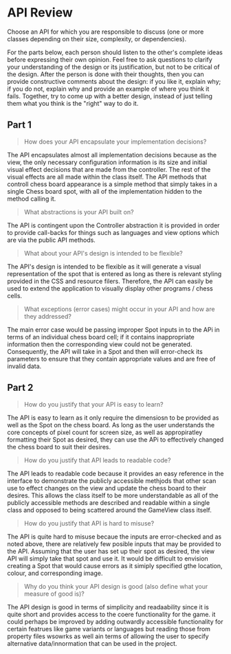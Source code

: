 # API Review

Choose an API for which you are responsible to discuss (one or more classes depending on their size,
complexity, or dependencies).

For the parts below, each person should listen to the other's complete ideas before expressing their
own opinion. Feel free to ask questions to clarify your understanding of the design or its
justification, but not to be critical of the design. After the person is done with their thoughts,
then you can provide constructive comments about the design: if you like it, explain why; if you do
not, explain why and provide an example of where you think it fails. Together, try to come up with a
better design, instead of just telling them what you think is the "right" way to do it.

## Part 1

> How does your API encapsulate your implementation decisions?

The API encapsulates almost all implementation decisions because as the view, the only necessary
configuration information is its size and initial visual effect decisions that are made from the
controller. The rest of the visual effects are all made within the class itself. The API methods
that controll chess board appearance is a simple method that simply takes in a single Chess board
spot, with all of the implementation hidden to the method calling it.

> What abstractions is your API built on?

The API is contingent upon the Controller abstraction it is provided in order to provide call-backs
for things such as languages and view options which are via the public API methods.

> What about your API's design is intended to be flexible?

The API's design is intended to be flexible as it will generate a visual representation of the spot
that is entered as long as there is relevant styling provided in the CSS and resource filers.
Therefore, the API can easily be used to extend the application to visually display other programs /
chess cells.

> What exceptions (error cases) might occur in your API and how are they addressed?

The main error case would be passing improper Spot inputs in to the APi in terms of an individual
chess board cell; if it contains inappropriate information then the corresponding view could not be
generated. Consequently, the API will take in a Spot and then will error-check its parameters to
ensure that they contain appropriate values and are free of invalid data.

## Part 2

> How do you justify that your API is easy to learn?

The API is easy to learn as it only require the dimensiosn to be provided as well as the Spot on the
chess board. As long as the user understands the core concepts of pixel count for screen size, as
well as appropiratley formatting their Spot as desired, they can use the APi to effectively changed
the chess board to suit their desires.

> How do you justify that API leads to readable code?

The API leads to readable code because it provides an easy reference in the interface to demonstrate
the publicly accessible methjods that other scan use to effect changes on the view and update the
chess board to their desires. This allows the class itself to be more understandable as all of the
publicly accessible methods are described and readable within a single class and opposed to being
scattered around the GameView class itself.

> How do you justify that API is hard to misuse?

The API is quite hard to misuse becaue the inputs are error-checked and as noted above, there are
relatively few posible inputs that may be provided to the API. Assuming that the user has set up
their spot as desired, the view API will simply take that spot and use it. It would be difficult to
envision creating a Spot that would cause errors as it simiply specified gthe location, colour, and
corresponding image.

> Why do you think your API design is good (also define what your measure of good is)?

The API design is good in terms of simplicity and readaability since it is quite short and provides
access to the coere functionality for the game. it could perhaps be improved by adding outwardly
accessible functionality for certain featrues like game variants or languages but reading those from
property files wsowrks as well ain terms of allowing the user to specify alternative
data/innormation that can be used in the project. 

